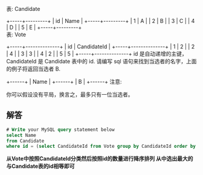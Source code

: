 表: Candidate

+-----+---------+
| id  | Name    |
+-----+---------+
| 1   | A       |
| 2   | B       |
| 3   | C       |
| 4   | D       |
| 5   | E       |
+-----+---------+  
表: Vote

+-----+--------------+
| id  | CandidateId  |
+-----+--------------+
| 1   |     2        |
| 2   |     4        |
| 3   |     3        |
| 4   |     2        |
| 5   |     5        |
+-----+--------------+
id 是自动递增的主键，
CandidateId 是 Candidate 表中的 id.
请编写 sql 语句来找到当选者的名字，上面的例子将返回当选者 B.

+------+
| Name |
+------+
| B    |
+------+
注意:

你可以假设没有平局，换言之，最多只有一位当选者。

## 解答

```sql
# Write your MySQL query statement below
select Name
from Candidate
where id = (select CandidateId from Vote group by CandidateId order by count(id) desc limit 1)
```

**从Vote中按照CandidateId分类然后按照id的数量进行降序排列 从中选出最大的 与Candidate表的id相等即可**

